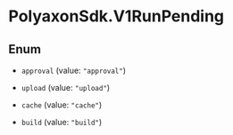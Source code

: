 # PolyaxonSdk.V1RunPending

## Enum


* `approval` (value: `"approval"`)

* `upload` (value: `"upload"`)

* `cache` (value: `"cache"`)

* `build` (value: `"build"`)


